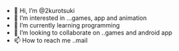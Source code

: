 - 👋 Hi, I’m @2kurotsuki
- 👀 I’m interested in ...games, app and animation
- 🌱 I’m currently learning programming
- 💞️ I’m looking to collaborate on ..games and android app
- 📫 How to reach me ..mail

<!---
27kurotsuki/27kurotsuki is a ✨ special ✨ repository because its `README.md` (this file) appears on your GitHub profile.
You can click the Preview link to take a look at your changes.
--->
